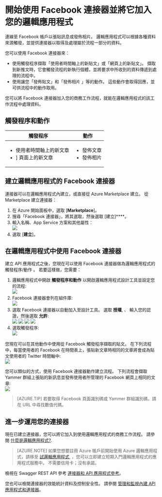 <properties
   pageTitle="在 Logic Apps 中使用 Facebook 連接器 | Microsoft Azure App Service"
   description="如何建立並設定 Facebook 連接器或 API 應用程式，並在 Azure App Service 的邏輯應用程式中使用它"
   services="app-service\logic"
   documentationCenter=".net,nodejs,java"
   authors="rajeshramabathiran"
   manager="dwrede"
   editor=""/>

<tags
   ms.service="app-service-logic"
   ms.devlang="multiple"
   ms.topic="article"
   ms.tgt_pltfrm="na"
   ms.workload="integration"
   ms.date="11/11/2015"
   ms.author="rajram"/>



# 開始使用 Facebook 連接器並將它加入您的邏輯應用程式

連線至 Facebook 帳戶以張貼訊息或發佈相片。 邏輯應用程式可以根據各種資料來源觸發，並提供連接器以取得及處理屬於流程一部分的資料。

您可以使用 Facebook 連接器來：

- 使用觸發程序擷取「使用者時間軸上的新貼文」或「網頁上的新貼文」。 擷取到新推文時，它會觸發流程的新執行個體，並將要求中所收到的資料傳遞到處理的流程中。
- 使用讓您「發佈貼文」和「發佈相片 」等的動作。 這些動作會取得回應，並可供流程中的動作取用。

您可以將 Facebook 連接器加入您的商務工作流程，就能在邏輯應用程式的該工作流程中處理資料。

## 觸發程序和動作

 觸發程序| 動作
--- | ---
 <ul><li>使用者時間軸上的新文章</li><li>] 頁面上的新文章</li></ul>| <ul><li>發佈文章</li><li>發佈相片</li></ul>



## 建立邏輯應用程式的 Facebook 連接器

連接器可以在邏輯應用程式內建立，或直接從 Azure Marketplace 建立。 從 Marketplace 建立連接器：

1. 在 Azure 開始面板中，選取 [**Marketplace**]。
2. 搜尋「Facebook 連接器」，將其選取，然後選取 [建立]****。
3. 輸入名稱、App Service 方案和其他屬性：  
    ![][1]
4.  選取 [**建立**]。


## 在邏輯應用程式中使用 Facebook 連接器

建立 API 應用程式之後，您現在可以使用 Facebook 連接器做為邏輯應用程式的觸發程序/動作 。 若要這樣做，您需要：

1.  邏輯應用程式中開啟 **觸發程序和動作** 以開啟邏輯應用程式設計工具並設定您的流程:  
    ![][3]
2.  Facebook 連接器會列在組件庫:  
    ![][4]
3. 選取 Facebook 連接器以自動加入至設計工具。 選取 **授權**, 、 輸入您的認證，然後選取 **允許**:  
    ![][5]
    ![][6]
    ![][7]
    ![][8]
4.  選取觸發程序:  
    ![][9]

您現在可以在其他動作中使用從 Facebook 觸發程序擷取的貼文。 在下列流程中，每當使用者的 Facebook 在時間表上，張貼新文章時相同的文章將會成為貼文使用者的 Twitter 時間軸中:  
    ![][10]

您可以類似的方式，使用 Facebook 連接器動作建立流程。 下列流程會擷取 Yammer 群組上張貼的新訊息並發佈使用者所管理的 Facebook 網頁上相同的文章:  
    ![][11]
> [AZURE.TIP] 若要取得 Facebook 頁面識別碼或 Yammer 群組識別碼，請在 URL 中尋找數值代碼。

## 進一步運用您的連接器

現在已建立連接器，您可以將它加入到使用邏輯應用程式的商務工作流程。 請參閱 [什麼是邏輯應用程式?](app-service-logic-what-are-logic-apps.md).
>[AZURE.NOTE] 如果您想要註冊 Azure 帳戶前開始使用 Azure 邏輯應用程式，請移至 [試邏輯應用程式](https://tryappservice.azure.com/?appservice=logic), ，您可以立即建立短期入門邏輯應用程式的應用程式服務中。 不需要信用卡；沒有承諾。

檢視在 Swagger REST API 參考 [連接器和 API 應用程式參考](http://go.microsoft.com/fwlink/p/?LinkId=529766)。

您也可以檢閱連接器的效能統計資料及控制安全性。 請參閱 [管理和監視內建 API 應用程式和連接器](app-service-logic-monitor-your-connectors.md)。



[1]: ./media/app-service-logic-connector-facebook/img1.png 
[2]: ./media/app-service-logic-connector-facebook/img2.png 
[3]: ./media/app-service-logic-connector-facebook/img3.png 
[4]: ./media/app-service-logic-connector-facebook/img4.png 
[5]: ./media/app-service-logic-connector-facebook/img5.png 
[6]: ./media/app-service-logic-connector-facebook/img6.png 
[7]: ./media/app-service-logic-connector-facebook/img7.png 
[8]: ./media/app-service-logic-connector-facebook/img8.png 
[9]: ./media/app-service-logic-connector-facebook/img9.png 
[10]: ./media/app-service-logic-connector-facebook/img10.png 
[11]: ./media/app-service-logic-connector-facebook/img11.png 

